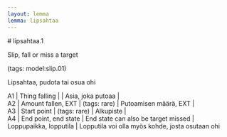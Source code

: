 ```yaml
---
layout: lemma
lemma: lipsahtaa
---
```


<div class="sense">
# <span class="sensename">lipsahtaa.1</span>

<span class="description">Slip, fall or miss a target</span>

(tags: model:slip.01)

<span class="description">Lipsahtaa, pudota tai osua ohi</span>

A1 | Thing falling |   | Asia, joka putoaa |  
A2 | Amount fallen, EXT | (tags: rare) | Putoamisen määrä, EXT |  
A3 | Start point | (tags: rare) | Alkupiste |  
A4 | End point, end state | End state can also be target missed | Loppupaikka, lopputila | Lopputila voi olla myös kohde, josta osutaan ohi

</div>

